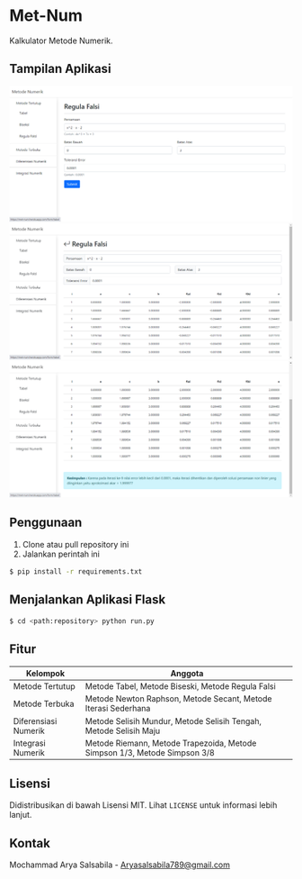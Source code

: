 # Met-Num
Kalkulator Metode Numerik.

## Tampilan Aplikasi

![](/design/design-input-form.PNG)
![](/design/design-result-1.PNG)
![](/design/design-result-2.PNG)

## Penggunaan

1. Clone atau pull repository ini
2. Jalankan perintah ini

```bash
$ pip install -r requirements.txt
```

## Menjalankan Aplikasi Flask

```bash
$ cd <path:repository> python run.py
```

## Fitur

<table>
  <thead>
    <tr>
      <th> Kelompok </th>
      <th> Anggota </th>
    <tr>
  </thead>
  <tbody>
    <tr>
      <td>Metode Tertutup</td>
      <td>Metode Tabel, Metode Biseski, Metode Regula Falsi</td>
    </tr>
    <tr>
      <td>Metode Terbuka</td>
      <td>Metode Newton Raphson, Metode Secant, Metode Iterasi Sederhana</td>
    </tr>
    <tr>
      <td>Diferensiasi Numerik</td>
      <td>Metode Selisih Mundur, Metode Selisih Tengah, Metode Selisih Maju</td>
    </tr>
    <tr>
      <td>Integrasi Numerik</td>
      <td>Metode Riemann, Metode Trapezoida, Metode Simpson 1/3, Metode Simpson 3/8</td>
    </tr>
  <tbody>
</table>

## Lisensi

Didistribusikan di bawah Lisensi MIT. Lihat `LICENSE` untuk informasi lebih lanjut.

## Kontak

Mochammad Arya Salsabila - Aryasalsabila789@gmail.com
